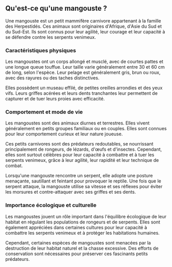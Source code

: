 ## Qu'est-ce qu'une mangouste ?

Une mangouste est un petit mammifère carnivore appartenant à la famille des Herpestidés. Ces animaux sont originaires d'Afrique, d'Asie du Sud et du Sud-Est. Ils sont connus pour leur agilité, leur courage et leur capacité à se défendre contre les serpents venimeux.

### Caractéristiques physiques

Les mangoustes ont un corps allongé et musclé, avec de courtes pattes et une longue queue touffue. Leur taille varie généralement entre 30 et 60 cm de long, selon l'espèce. Leur pelage est généralement gris, brun ou roux, avec des rayures ou des taches distinctives.

Elles possèdent un museau effilé, de petites oreilles arrondies et des yeux vifs. Leurs griffes acérées et leurs dents tranchantes leur permettent de capturer et de tuer leurs proies avec efficacité.

### Comportement et mode de vie

Les mangoustes sont des animaux diurnes et terrestres. Elles vivent généralement en petits groupes familiaux ou en couples. Elles sont connues pour leur comportement curieux et leur nature joueuse.

Ces petits carnivores sont des prédateurs redoutables, se nourrissant principalement de rongeurs, de lézards, d'œufs et d'insectes. Cependant, elles sont surtout célèbres pour leur capacité à combattre et à tuer les serpents venimeux, grâce à leur agilité, leur rapidité et leur technique de combat.

Lorsqu'une mangouste rencontre un serpent, elle adopte une posture menaçante, sautillant et feintant pour provoquer le reptile. Une fois que le serpent attaque, la mangouste utilise sa vitesse et ses réflexes pour éviter les morsures et contre-attaquer avec ses griffes et ses dents.

### Importance écologique et culturelle

Les mangoustes jouent un rôle important dans l'équilibre écologique de leur habitat en régulant les populations de rongeurs et de serpents. Elles sont également appréciées dans certaines cultures pour leur capacité à combattre les serpents venimeux et à protéger les habitations humaines.

Cependant, certaines espèces de mangoustes sont menacées par la destruction de leur habitat naturel et la chasse excessive. Des efforts de conservation sont nécessaires pour préserver ces fascinants petits prédateurs.